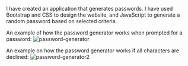 I have created an application that generates passwords. I have used Bootstrap and CSS to design the website, and JavaScript to generate a random password based on selected criteria.

An example of how the password generator works when prompted for a password:
![password-generator](https://user-images.githubusercontent.com/61640527/79699888-42f44f00-8260-11ea-87ff-5c35fc5df55f.gif)

An example on how the password generator works if all characters are declined:
![password-generator2](https://user-images.githubusercontent.com/61640527/79699962-a41c2280-8260-11ea-9e4a-a8627a84d2ba.gif)

